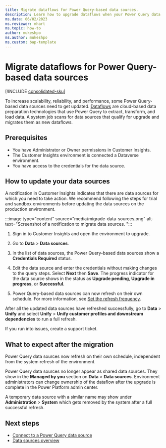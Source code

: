 ```yaml
---
title: Migrate dataflows for Power Query-based data sources.
description: Learn how to upgrade dataflows when your Power Query data sources are upgraded.
ms.date: 06/02/2023
ms.reviewer: mhart
ms.topic: how-to
author: mukeshpo
ms.author: mukeshpo
ms.custom: bap-template
---
```


# Migrate dataflows for Power Query-based data sources

[!INCLUDE [consolidated-sku](./includes/consolidated-sku.md)]

To increase scalability, reliability, and performance, some Power Query-based data sources need to get updated. [Dataflows](/power-query/dataflows/understanding-differences-between-analytical-standard-dataflows) are cloud-based data preparation technologies that use Power Query to extract, transform, and load data. A system job scans for data sources that qualify for upgrade and migrates them as new dataflows.

## Prerequisites

- You have Administrator or Owner permissions in Customer Insights.
- The Customer Insights environment is connected a Dataverse environment.
- You have access to the credentials for the data source.

## How to update your data sources  

A notification in Customer Insights indicates that there are data sources for which you need to take action.
We recommend following the steps for trial and sandbox environments before updating the data sources on the production environment.  

:::image type="content" source="media/migrade-data-sources.png" alt-text="Screenshot of a notification to migrate data sources. ":::

1. Sign in to Customer Insights and open the environment to upgrade.

1. Go to **Data** > **Data sources**.  

1. In the list of data sources, the Power Query-based data sources show a **Credentials Required** status.

1. Edit the data source and enter the credentials without making changes to the query steps. Select **Next** then **Save**. The progress indicator for the data source shows in the status as **Upgrade pending**, **Upgrade in progress**, or **Successful**.

1. Power Query-based data sources can now refresh on their own schedule. For more information, see [Set the refresh frequency](/power-apps/maker/data-platform/create-and-use-dataflows#set-the-refresh-frequency).

After all the updated data sources have refreshed successfully, go to **Data** > **Unify** and select **Unify** > **Unify customer profiles and downstream dependencies** to run a full refresh.

If you run into issues, create a support ticket.  

## What to expect after the migration

Power Query data sources now refresh on their own schedule, independent from the system refresh of the environment.

Power Query data sources no longer appear as shared data sources. They show in the **Managed by you** section on **Data** > **Data sources**. Environment administrators can change ownership of the dataflow after the upgrade is complete in the Power Platform admin center.

A temporary data source with a similar name may show under **Administration** > **System** which gets removed by the system after a full successful refresh.

## Next steps

- [Connect to a Power Query data source](connect-power-query.md)
- [Data sources overview](data-sources.md)